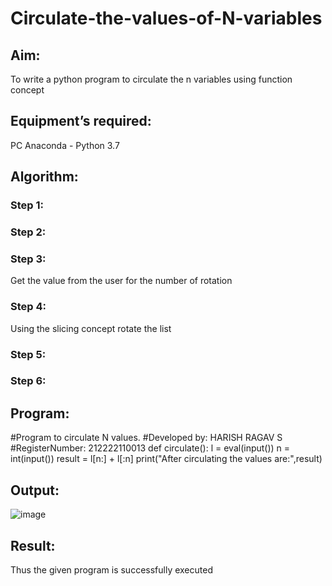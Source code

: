 # Circulate-the-values-of-N-variables
## Aim:
To write a python program to circulate the n variables using function concept
## Equipment’s required:
PC
Anaconda - Python 3.7
## Algorithm: 
### Step 1: 
### Step 2: 
### Step 3: 
Get the value from the user for the number of rotation
### Step 4: 
Using the slicing concept rotate the list

### Step 5: 
### Step 6: 
## Program:
#Program to circulate N values.
#Developed by: HARISH RAGAV S
#RegisterNumber: 212222110013
def circulate():
   l = eval(input())
   n = int(input())
   result = l[n:] + l[:n]
   print("After circulating the values are:",result)
## Output:
![image](https://user-images.githubusercontent.com/119345345/225221152-cbfe24d8-f149-4bb7-9eb8-0be1051a00db.png)


## Result:
Thus the given program is successfully executed
